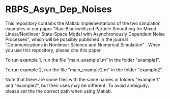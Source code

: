 # RBPS_Asyn_Dep_Noises
This repository contains the Matlab implementations of the two simulation examples in our paper "Rao-Blackwellized Particle Smoothing for Mixed Linear/Nonlinear State-Space Model with Asynchronously Dependent Noise Processes", which will be possibly published in the journal "Communications in Nonlinear Science and Numerical Simulation" . When you use this 
repository, please cite this paper.

To run example 1, run the file "main_example1.m" in the folder "example1".

To run example 2, run the file "main_example2.m" in the folder "example2".

Note that there are some files with the same names in folders "example 1" and "example2", but their uses may be different. To avoid ambiguity， please set the the correct path when using Matlab.




